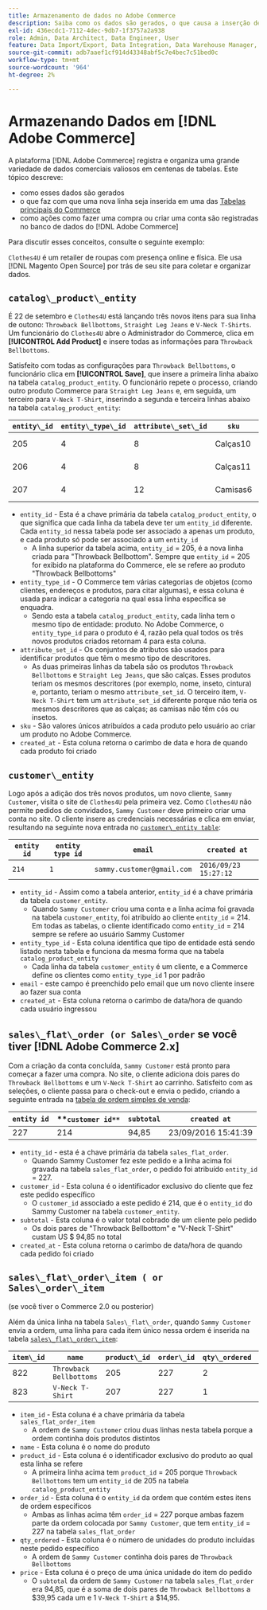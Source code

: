 ```yaml
---
title: Armazenamento de dados no Adobe Commerce
description: Saiba como os dados são gerados, o que causa a inserção de uma nova linha e como as ações são registradas no banco de dados do Adobe Commerce.
exl-id: 436ecdc1-7112-4dec-9db7-1f3757a2a938
role: Admin, Data Architect, Data Engineer, User
feature: Data Import/Export, Data Integration, Data Warehouse Manager, Commerce Tables
source-git-commit: adb7aaef1cf914d43348abf5c7e4bec7c51bed0c
workflow-type: tm+mt
source-wordcount: '964'
ht-degree: 2%

---
```


# Armazenando Dados em [!DNL Adobe Commerce]

A plataforma [!DNL Adobe Commerce] registra e organiza uma grande variedade de dados comerciais valiosos em centenas de tabelas. Este tópico descreve:

* como esses dados são gerados
* o que faz com que uma nova linha seja inserida em uma das [Tabelas principais do Commerce](../data-warehouse-mgr/common-mage-tables.md)
* como ações como fazer uma compra ou criar uma conta são registradas no banco de dados do [!DNL Adobe Commerce]

Para discutir esses conceitos, consulte o seguinte exemplo:

`Clothes4U` é um retailer de roupas com presença online e física. Ele usa [!DNL Magento Open Source] por trás de seu site para coletar e organizar dados.

## `catalog\_product\_entity`

É 22 de setembro e `Clothes4U` está lançando três novos itens para sua linha de outono: `Throwback Bellbottoms`, `Straight Leg Jeans` e `V-Neck T-Shirts`. Um funcionário do `Clothes4U` abre o Administrador do Commerce, clica em **[!UICONTROL Add Product]** e insere todas as informações para `Throwback Bellbottoms`.

Satisfeito com todas as configurações para `Throwback Bellbottoms`, o funcionário clica em **[!UICONTROL Save]**, que insere a primeira linha abaixo na tabela `catalog_product_entity`. O funcionário repete o processo, criando outro produto Commerce para `Straight Leg Jeans` e, em seguida, um terceiro para `V-Neck T-Shirt`, inserindo a segunda e terceira linhas abaixo na tabela `catalog_product_entity`:

| **`entity\_id`** | **`entity\_type\_id`** | **`attribute\_set\_id`** | **`sku`** | **`created\_at`** |
|---|---|---|---|---|
| 205 | 4 | 8 | Calças10 | 09/2016/22 09:15:43 |
| 206 | 4 | 8 | Calças11 | 09/2016/22 09:18:17 |
| 207 | 4 | 12 | Camisas6 | 09/2016/22 09:24:02 |

* `entity_id` - Esta é a chave primária da tabela `catalog_product_entity`, o que significa que cada linha da tabela deve ter um `entity_id` diferente. Cada `entity_id` nessa tabela pode ser associado a apenas um produto, e cada produto só pode ser associado a um `entity_id`
   * A linha superior da tabela acima, `entity_id` = 205, é a nova linha criada para &quot;Throwback Bellbottom&quot;. Sempre que `entity_id` = 205 for exibido na plataforma do Commerce, ele se refere ao produto &quot;Throwback Bellbottoms&quot;
* `entity_type_id` - O Commerce tem várias categorias de objetos (como clientes, endereços e produtos, para citar algumas), e essa coluna é usada para indicar a categoria na qual essa linha específica se enquadra.
   * Sendo esta a tabela `catalog_product_entity`, cada linha tem o mesmo tipo de entidade: produto. No Adobe Commerce, o `entity_type_id` para o produto é 4, razão pela qual todos os três novos produtos criados retornam 4 para esta coluna.
* `attribute_set_id` - Os conjuntos de atributos são usados para identificar produtos que têm o mesmo tipo de descritores.
   * As duas primeiras linhas da tabela são os produtos `Throwback Bellbottoms` e `Straight Leg Jeans`, que são calças. Esses produtos teriam os mesmos descritores (por exemplo, nome, inseto, cintura) e, portanto, teriam o mesmo `attribute_set_id`. O terceiro item, `V-Neck T-Shirt` tem um `attribute_set_id` diferente porque não teria os mesmos descritores que as calças; as camisas não têm cós ou insetos.
* `sku` - São valores únicos atribuídos a cada produto pelo usuário ao criar um produto no Adobe Commerce.
* `created_at` - Esta coluna retorna o carimbo de data e hora de quando cada produto foi criado

## `customer\_entity`

Logo após a adição dos três novos produtos, um novo cliente, `Sammy Customer`, visita o site de `Clothes4U` pela primeira vez. Como `Clothes4U` não permite pedidos de convidados, `Sammy Customer` deve primeiro criar uma conta no site. O cliente insere as credenciais necessárias e clica em enviar, resultando na seguinte nova entrada no [`customer\_entity table`](../data-warehouse-mgr/cust-ent-table.md):

| **`entity id`** | **`entity type id`** | **`email`** | **`created at`** |
|---|---|---|---|
| `214` | `1` | `sammy.customer@gmail.com` | `2016/09/23 15:27:12` |

* `entity_id` - Assim como a tabela anterior, `entity_id` é a chave primária da tabela `customer_entity`.
   * Quando `Sammy Customer` criou uma conta e a linha acima foi gravada na tabela `customer_entity`, foi atribuído ao cliente `entity_id` = 214. Em todas as tabelas, o cliente identificado como `entity_id` = 214 sempre se refere ao usuário Sammy Customer
* `entity_type_id` - Esta coluna identifica que tipo de entidade está sendo listado nesta tabela e funciona da mesma forma que na tabela `catalog_product_entity`
   * Cada linha da tabela `customer_entity` é um cliente, e a Commerce define os clientes como `entity_type_id` 1 por padrão
* `email` - este campo é preenchido pelo email que um novo cliente insere ao fazer sua conta
* `created_at` - Esta coluna retorna o carimbo de data/hora de quando cada usuário ingressou

## `sales\_flat\_order (or Sales\_order` se você tiver [!DNL Adobe Commerce 2.x]

Com a criação da conta concluída, `Sammy Customer` está pronto para começar a fazer uma compra. No site, o cliente adiciona dois pares do `Throwback Bellbottoms` e um `V-Neck T-Shirt` ao carrinho. Satisfeito com as seleções, o cliente passa para o check-out e envia o pedido, criando a seguinte entrada na [tabela de ordem simples de venda](../data-warehouse-mgr/sales-flat-order-table.md):

| **`entity id`** | **`customer id**` | **`subtotal`** | **`created at`** |
|---|---|---|---|
| 227 | 214 | 94,85 | 23/09/2016 15:41:39 |

* `entity_id` - esta é a chave primária da tabela `sales_flat_order`.
   * Quando Sammy Customer fez este pedido e a linha acima foi gravada na tabela `sales_flat_order`, o pedido foi atribuído `entity_id` = 227.
* `customer_id` - Esta coluna é o identificador exclusivo do cliente que fez este pedido específico
   * O `customer_id` associado a este pedido é 214, que é o `entity_id` do Sammy Customer na tabela `customer_entity`.
* `subtotal` - Esta coluna é o valor total cobrado de um cliente pelo pedido
   * Os dois pares de &quot;Throwback Bellbottom&quot; e &quot;V-Neck T-Shirt&quot; custam US $ 94,85 no total
* `created_at` - Esta coluna retorna o carimbo de data/hora de quando cada pedido foi criado

## `sales\_flat\_order\_item ( or Sales\_order\_item`

(se você tiver o Commerce 2.0 ou posterior)

Além da única linha na tabela `Sales\_flat\_order`, quando `Sammy Customer` envia a ordem, uma linha para cada item único nessa ordem é inserida na tabela [`sales\_flat\_order\_item`](../data-warehouse-mgr/sales-flat-order-item-table.md):

| **`item\_id`** | **`name`** | **`product\_id`** | **`order\_id`** | **`qty\_ordered`** | **`price`** |
|---|---|---|---|---|---|
| 822 | `Throwback Bellbottoms` | 205 | 227 | 2 | 39,95 |
| 823 | `V-Neck T-Shirt` | 207 | 227 | 1 | 14,95 |

* `item_id` - Esta coluna é a chave primária da tabela `sales_flat_order_item`
   * A ordem de `Sammy Customer` criou duas linhas nesta tabela porque a ordem continha dois produtos distintos
* `name` - Esta coluna é o nome do produto
* `product_id` - Esta coluna é o identificador exclusivo do produto ao qual esta linha se refere
   * A primeira linha acima tem `product_id` = 205 porque `Throwback Bellbottoms` tem um `entity_id` de 205 na tabela `catalog_product_entity`
* `order_id` - Esta coluna é o `entity_id` da ordem que contém estes itens de ordem específicos
   * Ambas as linhas acima têm `order_id` = 227 porque ambas fazem parte da ordem colocada por `Sammy Customer`, que tem `entity_id` = 227 na tabela `sales_flat_order`
* `qty_ordered` - Esta coluna é o número de unidades do produto incluídas neste pedido específico
   * A ordem de `Sammy Customer` continha dois pares de `Throwback Bellbottoms`
* `price` - Esta coluna é o preço de uma única unidade do item do pedido
   * O `subtotal` da ordem de `Sammy Customer` na tabela `sales_flat_order` era 94,85, que é a soma de dois pares de `Throwback Bellbottoms` a $39,95 cada um e 1 `V-Neck T-Shirt` a $14,95.
